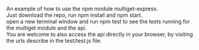 An example of how to use the npm module multiget-express.<br>
Just download the repo, run npm install and npm start.<br>
open a new terminal window and run npm test to see the tests running for the multiget module and the api.<br>
You are welcome to also access the api directly in your browser, by visiting the urls describe in the test/test.js file.